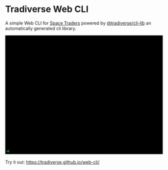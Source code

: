 # Tradiverse Web CLI

A simple Web CLI for [Space Traders](https://spacetraders.io/) powered by [@tradiverse/cli-lib](https://www.npmjs.com/package/@tradiverse/cli-lib) an automatically generated cli library.

<img src="web-cli-demo.gif">

Try it out: https://tradiverse.github.io/web-cli/